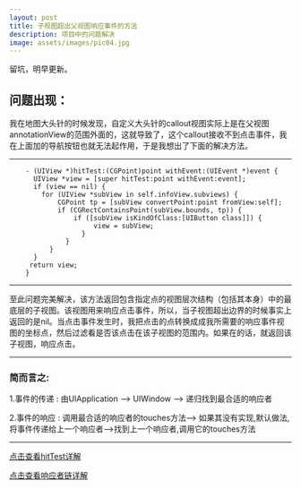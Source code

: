 ```yaml
---
layout: post
title: 子视图超出父视图响应事件的方法
description: 项目中的问题解决
image: assets/images/pic04.jpg
---
```


留坑，明早更新。

## 问题出现：

 我在地图大头针的时候发现，自定义大头针的callout视图实际上是在父视图annotationView的范围外面的，这就导致了，这个callout接收不到点击事件，我在上面加的导航按钮也就无法起作用，于是我想出了下面的解决方法。

***

~~~   
    - (UIView *)hitTest:(CGPoint)point withEvent:(UIEvent *)event {
      UIView *view = [super hitTest:point withEvent:event];
      if (view == nil) {
        for (UIView *subView in self.infoView.subviews) {     
            CGPoint tp = [subView convertPoint:point fromView:self];
            if (CGRectContainsPoint(subView.bounds, tp)) {  
                if ([subView isKindOfClass:[UIButton class]]) {
                     view = subView;
                  }    
              }
          }
      }
     return view;
    }

~~~

***

至此问题完美解决，该方法返回包含指定点的视图层次结构（包括其本身）中的最底层的子视图。该视图用来响应点击事件，所以，当子视图超出边界的时候事实上返回的是nil。当点击事件发生时，我把点击的点转换成成我所需要的响应事件视图的坐标点，然后过滤看是否该点击在该子视图的范围内。如果在的话，就返回该子视图，响应点击。

***

### 简而言之:

1.事件的传递 : 由UIApplication --> UIWindow --> 递归找到最合适的响应者

2.事件的响应 : 调用最合适的响应者的touches方法--> 如果其没有实现,默认做法,将事件传递给上一个响应者-->找到上一个响应者,调用它的touches方法

***

[点击查看hitTest详解](http://blog.csdn.net/jiajiayouba/article/details/23447145)

[点击查看响应者链详解](http://sindrilin.com/ios-dev/2015/12/27/事件传递响应链.html)

